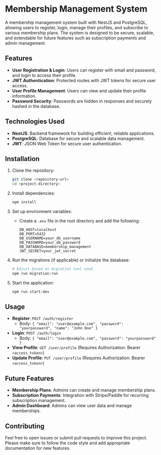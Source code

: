# Membership Management System

A membership management system built with NestJS and PostgreSQL, allowing users to register, login, manage their profiles, and subscribe to various membership plans. The system is designed to be secure, scalable, and extendable for future features such as subscription payments and admin management.

## Features

- **User Registration & Login**: Users can register with email and password, and login to access their profile.
- **JWT Authentication**: Protected routes with JWT tokens for secure user access.
- **User Profile Management**: Users can view and update their profile information.
- **Password Security**: Passwords are hidden in responses and securely hashed in the database.

## Technologies Used

- **NestJS**: Backend framework for building efficient, reliable applications.
- **PostgreSQL**: Database for secure and scalable data management.
- **JWT**: JSON Web Token for secure user authentication.

## Installation

1. Clone the repository:

   ```bash
   git clone <repository-url>
   cd <project-directory>
   ```

2. Install dependencies:

   ```bash
   npm install
   ```

3. Set up environment variables:

   - Create a `.env` file in the root directory and add the following:
     ```plaintext
     DB_HOST=localhost
     DB_PORT=5432
     DB_USERNAME=your_db_username
     DB_PASSWORD=your_db_password
     DB_DATABASE=membership_management
     JWT_SECRET=your_jwt_secret
     ```

4. Run the migrations (if applicable) or initialize the database:

   ```bash
   # Adjust based on migration tool used
   npm run migration:run
   ```

5. Start the application:
   ```bash
   npm run start:dev
   ```

## Usage

- **Register**: `POST /auth/register`
  - Body: `{ "email": "user@example.com", "password": "yourpassword", "name": "John Doe" }`
- **Login**: `POST /auth/login`
  - Body: `{ "email": "user@example.com", "password": "yourpassword" }`
- **View Profile**: `GET /user/profile` (Requires Authorization: Bearer `<access_token>`)
- **Update Profile**: `PUT /user/profile` (Requires Authorization: Bearer `<access_token>`)

## Future Features

- **Membership Plans**: Admins can create and manage membership plans.
- **Subscription Payments**: Integration with Stripe/Paddle for recurring subscription management.
- **Admin Dashboard**: Admins can view user data and manage memberships.

## Contributing

Feel free to open issues or submit pull requests to improve this project. Please make sure to follow the code style and add appropriate documentation for new features.
